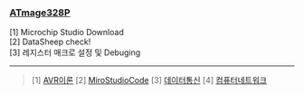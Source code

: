 
### [ATmage328P](https://hastudent.tistory.com/13) 
[1] Microchip Studio Download<br>
[2] DataSheep check!<br>
[3] 레지스터 매크로 설정 및 Debuging<br>

---

> [1] [AVR이론](https://github.com/enrhd24/LED_ON/tree/main/ATmage328p/AVR%EC%9D%B4%EB%A1%A0)
> [2] [MiroStudioCode](https://github.com/enrhd24/LED_ON/tree/main/ATmage328p/MiroStudioCode)
> [3] [데이터통신](https://github.com/enrhd24/LED_ON/tree/main/ATmage328p/%EB%8D%B0%EC%9D%B4%ED%84%B0%ED%86%B5%EC%8B%A0)
> [4] [컴퓨터네트워크](https://github.com/enrhd24/LED_ON/tree/main/ATmage328p/%EC%BB%B4%ED%93%A8%ED%84%B0%EB%84%A4%ED%8A%B8%EC%9B%8C%ED%81%AC)


